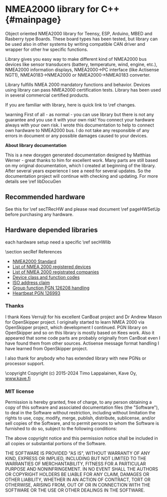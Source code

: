 # NMEA2000 library for C++ {#mainpage}
  
Object oriented NMEA2000 library for Teensy, ESP, Arduino, MBED and Rasberry type Boards.
These board types has been tested, but library can be used also in other systems by writing
compatible CAN driver and wrapper for other hw specific functions.

Library gives you easy way to make different kind of NMEA2000 bus devices like
sensor transducers (battery, temperature, wind, engine, etc.), NMEA2000 information displays,
NMEA2000->PC interface (like Actisense NGT1), NMEA0183->NMEA2000 or NMEA2000->NMEA0183 converter.

Library fulfills NMEA 2000 mandatory functions and behavior. Devices using library can pass NMEA2000
certification tests. Library has been used in several commercial certified products.

If you are familiar with library, here is quick link to \ref changes.

\warning
First of all - as normal - you can use library but there is not any guarantee and you use it with your own risk!
You connect your hardware always with your own risk. I wrote this documentation to help to
connect own hardware to NMEA2000 bus. I do not take any responsible of any errors in document
or any possible damages caused to your devices.

**About library documentation**

This is a new doxygen generated documentation designed by Matthias Werner - great thanks to him for excellent work. Many parts are still based on my original documentation, which I created at beginning of the library. After several years experience I see a need for several updates. So the documentation project will continue with checking and updating. For more details see \ref libDocuGen

## Recommended hardware

See this for \ref secTRecHW and please read document \ref pageHWSetUp before purchasing any hardware.

## Hardware depended libraries

each hardware setup need a specific \ref secHWlib

\section secRef References

- [NMEA2000 Standard](https://www.nmea.org/nmea-2000.html)
- [List of NMEA 2000 registered devices](https://web.nmea.org/products/search)
- [List of NMEA 2000 registrated companies](https://web.archive.org/web/20190529161431/http://www.nmea.org/Assets/20121020%20nmea%202000%20registration%20list.pdf)
- [Device class and function codes](https://web.archive.org/web/20190531120557/https://www.nmea.org/Assets/20120726%20nmea%202000%20class%20&%20function%20codes%20v%202.00.pdf)
- [ISO address claim](https://web.archive.org/web/20150910070107/http://www.nmea.org/Assets/20140710%20nmea-2000-060928%20iso%20address%20claim%20pgn%20corrigendum.pdf)
- [Group function PGN 126208 handling](https://web.archive.org/web/20170609033039/http://www.nmea.org/Assets/20140109%20nmea-2000-corrigendum-tc201401031%20pgn%20126208.pdf)
- [Heartbeat PGN 126993](https://web.archive.org/web/20170609023206/https://www.nmea.org/Assets/20140102%20nmea-2000-126993%20heartbeat%20pgn%20corrigendum.pdf)

### Thanks

I thank Kees Verruijt for his excellent CanBoat project and Dr Andrew Mason for
OpenSkipper project.  I originally started to learn NMEA 2000 via OpenSkipper
project, which development I continued.  PGN library on OpenSkipper and so on
this library is mostly based on Kees work. Also it appeared that some code
parts are probably originally from CanBoat even I have found them from other
sources.  Actisense message format handling I have learned from OpenSkipper
project.

I also thank for anybody who has extended library with new PGNs or processor
support.

\copyright Copyright (c) 2015-2024 Timo Lappalainen, Kave Oy, www.kave.fi

### MIT license

Permission is hereby granted, free of charge, to any person obtaining a copy of
this software and associated documentation files (the "Software"), to deal in
the Software without restriction, including without limitation the rights to
use, copy, modify, merge, publish, distribute, sublicense, and/or sell copies
of the Software, and to permit persons to whom the Software is furnished to do
so, subject to the following conditions:

The above copyright notice and this permission notice shall be included in all
copies or substantial portions of the Software.

THE SOFTWARE IS PROVIDED "AS IS", WITHOUT WARRANTY OF ANY KIND, EXPRESS OR
IMPLIED, INCLUDING BUT NOT LIMITED TO THE WARRANTIES OF MERCHANTABILITY,
FITNESS FOR A PARTICULAR PURPOSE AND NONINFRINGEMENT. IN NO EVENT SHALL THE
AUTHORS OR COPYRIGHT HOLDERS BE LIABLE FOR ANY CLAIM, DAMAGES OR OTHER
LIABILITY, WHETHER IN AN ACTION OF CONTRACT, TORT OR OTHERWISE, ARISING FROM,
OUT OF OR IN CONNECTION WITH THE SOFTWARE OR THE USE OR OTHER DEALINGS IN THE
SOFTWARE.
